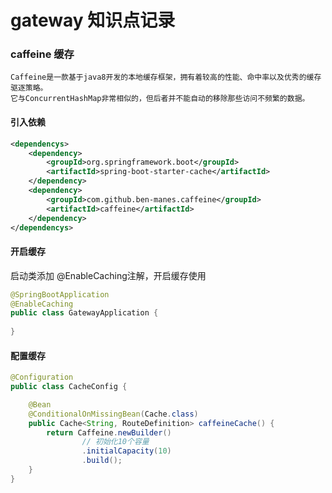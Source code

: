 
# gateway 知识点记录

### caffeine 缓存

    Caffeine是一款基于java8开发的本地缓存框架，拥有着较高的性能、命中率以及优秀的缓存驱逐策略。
    它与ConcurrentHashMap非常相似的，但后者并不能自动的移除那些访问不频繁的数据。

#### 引入依赖

```xml
<dependencys>
    <dependency>
        <groupId>org.springframework.boot</groupId>
        <artifactId>spring-boot-starter-cache</artifactId>
    </dependency>
    <dependency>
        <groupId>com.github.ben-manes.caffeine</groupId>
        <artifactId>caffeine</artifactId>
    </dependency>
</dependencys>
```

#### 开启缓存
启动类添加 @EnableCaching注解，开启缓存使用
```java
@SpringBootApplication
@EnableCaching
public class GatewayApplication {
    
}
```

#### 配置缓存
```java
@Configuration
public class CacheConfig {

    @Bean
    @ConditionalOnMissingBean(Cache.class)
    public Cache<String, RouteDefinition> caffeineCache() {
        return Caffeine.newBuilder()
                // 初始化10个容量
                .initialCapacity(10)
                .build();
    }
}
```